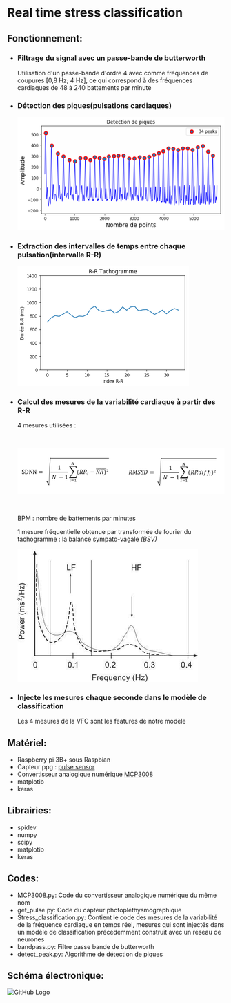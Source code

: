 # Real time stress classification
<h2>Fonctionnement:</h2>
<ul>
  <li><h3>Filtrage du signal avec un passe-bande de butterworth</h3></li>
  Utilisation d'un passe-bande d'ordre 4 avec comme fréquences de coupures [0,8 Hz; 4 Hz], ce qui correspond à des fréquences cardiaques de 48 à 240 battements par minute
  <li><h3>Détection des piques(pulsations cardiaques)</h3></li>
  
  ![GitHub Logo](/images/signal.png)
  
  <li><h3>Extraction des intervalles de temps entre chaque pulsation(intervalle R-R)</h3></li>
  
  ![GitHub Logo](/images/Tachogramme.png)
  
  <li><h3>Calcul des mesures de la variabilité cardiaque à partir des R-R</h3></li>
  <p> 4 mesures utilisées : </p> <br/>
  
  ![GitHub Logo](/images/formule.png)
  
  <br/>
  <p>BPM : nombre de battements par minutes</p>
  <p>1 mesure fréquentielle obtenue par transformée de fourier du tachogramme : la balance sympato-vagale <i>(BSV)</i></p>
  <p align="center">
  
  ![GitHub Logo](/images/bsv.png)
  
  </p>
  
  
  <li><h3>Injecte les mesures chaque seconde dans le modèle de classification</h3></li>
  <p>Les 4 mesures de la VFC sont les features de notre modèle</p>
</ul> 

<h2>Matériel:</h2>
<ul>
  <li>Raspberry pi 3B+ sous Raspbian</li>
  <li>Capteur ppg : <a href="https://pulsesensor.com/">pulse sensor</a></li>
  <li>Convertisseur analogique numérique <a href="/datasheet_MCP/MCP3008.pdf">MCP3008</a></li>
  <li>matplotib</li>
  <li>keras</li>
</ul> 

<h2>Librairies:</h2>
<ul>
  <li>spidev</li>
  <li>numpy</li>
  <li>scipy</li>
  <li>matplotib</li>
  <li>keras</li>
</ul> 

<h2>Codes:</h2>
 <ul>
  <li>MCP3008.py: Code du convertisseur analogique numérique du même nom </li>
  <li>get_pulse.py: Code du capteur photopléthysmographique</li>
  <li>Stress_classification.py: Contient le code des mesures de la variabilité de la fréquence cardiaque en temps réel, mesures qui sont injectés dans un modèle de classification précédemment construit avec un réseau de neurones</li>
 <li>bandpass.py: Filtre passe bande de butterworth</li>
 <li>detect_peak.py: Algorithme de détection de piques </li>

</ul> 

<h2>Schéma électronique:</h2>

![GitHub Logo](/images/schéma_final.png)



